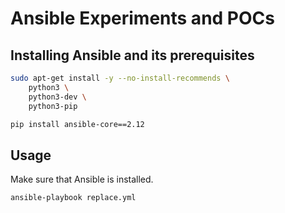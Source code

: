 # Ansible Experiments and POCs

## Installing Ansible and its prerequisites

```bash
sudo apt-get install -y --no-install-recommends \
    python3 \
    python3-dev \
    python3-pip

pip install ansible-core==2.12
```

## Usage

Make sure that Ansible is installed.

```bash
ansible-playbook replace.yml
```

